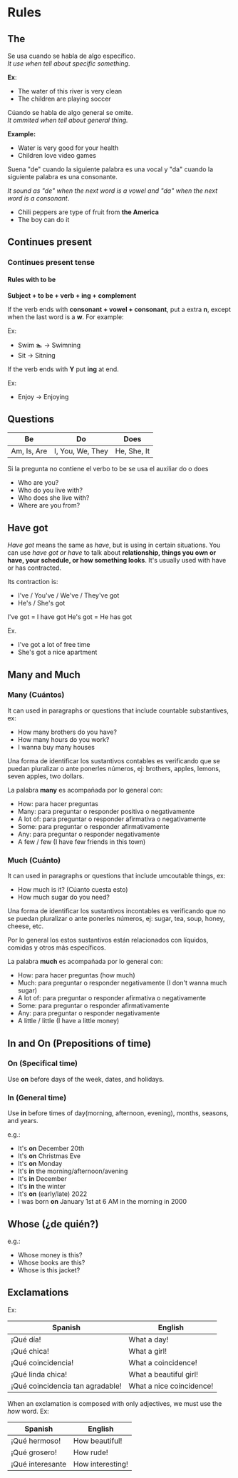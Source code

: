 # Rules

## The

Se usa cuando se habla de algo específico.\
*It use when tell about specific something*.

**Ex**:
- The water of this river is very clean
- The children are playing soccer

Cúando se habla de algo general se omite.\
*It ommited when tell about general thing.*

**Example:**
- Water is very good for your health 
- Children love video games

Suena "de" cuando la siguiente palabra es una vocal y 
"da" cuando la siguiente palabra es una consonante. 

*It sound as "de" when the next word is a vowel and 
"da" when the next word is a consonant*.

- Chili peppers are type of fruit from **the America**
- The boy can do it 

## Continues present 

### Continues present tense

#### Rules with to be
**Subject + to be + verb + ing + complement**

If the verb ends with **consonant + vowel + consonant**, 
put a extra **n**, except when the last word is a **w**. 
For example:

Ex:
- Swim 🏊 -> Swimning
- Sit -> Sitning

If the verb ends with **Y** put **ing** at end. 

Ex:
- Enjoy -> Enjoying

## Questions

Be | Do | Does
--- | --- | ---
Am, Is, Are | I, You, We, They | He, She, It

Si la pregunta no contiene el verbo to be se usa el auxiliar do o does
- Who are you?
- Who do you live with?
- Who does she live with?
- Where are you from? 

## Have got
*Have got* means the same as *have*, but is using in certain situations. 
You can use *have got or have* to talk about 
**relationship, things you own or have, your 
schedule, or how something looks**. 
It's usually used with have or has contracted. 

Its contraction is:

- I've / You've / We've / They've got
- He's / She's got

I've got = I have got
He's got = He has got

Ex.
- I've got a lot of free time
- She's got a nice apartment 

## Many and Much
### Many (Cuántos)
It can used in paragraphs or questions that include
countable substantives, ex:

- How many brothers do you have? 
- How many hours do you work? 
- I wanna buy many houses

Una forma de identificar los sustantivos 
contables es verificando que se puedan 
pluralizar o ante ponerles números, ej: 
brothers, apples, lemons, seven apples, two dollars.

La palabra **many** es acompañada por lo general
con:

- How: para hacer preguntas
- Many: para preguntar o responder positiva o negativamente
- A lot of: para preguntar o responder afirmativa o negativamente 
- Some: para preguntar o responder afirmativamente 
- Any: para preguntar o responder negativamente 
- A few / few (I have few friends in this town) 

### Much (Cuánto) 
It can used in paragraphs or questions that include
umcoutable things, ex:

- How much is it? (Cúanto cuesta esto)
- How much sugar do you need? 

Una forma de identificar los sustantivos 
incontables es verificando que no se puedan 
pluralizar o ante ponerles números, ej: 
sugar, tea, soup, honey, cheese, etc.

Por lo general los estos sustantivos están
relacionados con líquidos, comidas y otros más 
específicos. 

La palabra **much** es acompañada por lo general
con:

- How: para hacer preguntas (how much) 
- Much: para preguntar o responder negativamente (I don't wanna much sugar) 
- A lot of: para preguntar o responder afirmativa o negativamente 
- Some: para preguntar o responder afirmativamente 
- Any: para preguntar o responder negativamente 
- A little / little (I have a little money) 

## In and On (Prepositions of time) 

### On (Specifical time) 
Use **on** before days of the week, dates, and holidays.

### In (General time) 
Use **in** before times of day(morning, afternoon, evening), months, seasons, and years.

e.g.:
- It's **on** December 20th
- It's **on** Christmas Eve
- It's **on** Monday
- It's **in** the morning/afternoon/avening
- It's **in** December
- It's **in** the winter
- It's **on** (early/late) 2022
- I was born **on** January 1st at 6 AM in the
morning in 2000

## Whose (¿de quién?) 
e.g.:
- Whose money is this? 
- Whose books are this? 
- Whose is this jacket? 

## Exclamations
Ex:

Spanish|English 
---|---
¡Qué día! | What a day! 
¡Qué chica! | What a girl! 
¡Qué coincidencia! | What a coincidence! 
¡Qué linda chica! | What a beautiful girl! 
¡Qué coincidencia tan agradable! | What a nice coincidence! 

When an exclamation is composed with only 
adjectives, we must use the *how* word. Ex:

Spanish|English 
---|---
¡Qué hermoso! | How beautiful!
¡Qué grosero! | How rude!
¡Qué interesante | How interesting! 
